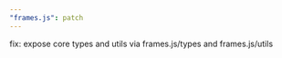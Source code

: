 ```yaml
---
"frames.js": patch
---
```


fix: expose core types and utils via frames.js/types and frames.js/utils
